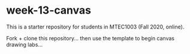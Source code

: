 # week-13-canvas

This is a starter repository for students in MTEC1003 (Fall 2020, online).

Fork + clone this repository... then use the template to begin canvas drawing labs...
